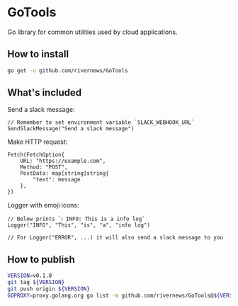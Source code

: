 # GoTools

Go library for common utilities used by cloud applications.

## How to install

```sh
go get -u github.com/rivernews/GoTools
```

## What's included

Send a slack message:

```golang
// Remember to set environment variable `SLACK_WEBHOOK_URL`
SendSlackMessage("Send a slack message")
```

Make HTTP request:

```golang
Fetch(FetchOption{
    URL: "https://example.com",
    Method: "POST",
    PostData: map[string]string{
        "text": message
    },
})
```

Logger with emoji icons:

```golang
// Below prints `ℹ️ INFO: This is a info log`
Logger("INFO", "This", "is", "a", "info log")

// For Logger("ERROR", ...) it will also send a slack message to you
```

## How to publish

```sh
VERSION=v0.1.0
git tag ${VERSION}
git push origin ${VERSION}
GOPROXY=proxy.golang.org go list -m github.com/rivernews/GoTools@${VERSION}
```
